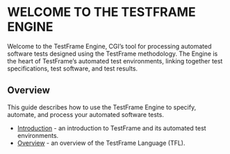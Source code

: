 # WELCOME TO THE TESTFRAME ENGINE

Welcome to the TestFrame Engine, CGI’s tool for processing automated software tests designed using the TestFrame methodology. The Engine is the heart of TestFrame’s automated test environments, linking together test specifications, test software, and test results.


## Overview

This guide describes how to use the TestFrame Engine to specify, automate, and process your automated software tests.

- [Introduction](introduction/README.md) - an introduction to TestFrame and its automated test environments.
- [Overview](testframe_language/README.md) - an overview of the TestFrame Language (TFL).



